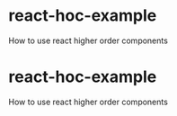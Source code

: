 # react-hoc-example
How to use react higher order components
# react-hoc-example
How to use react higher order components
